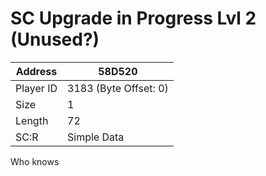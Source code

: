
#  SC Upgrade in Progress Lvl 2 (Unused?)
Address   | 58D520
----------|-------------
Player ID | 3183 (Byte Offset: 0)
Size 	  | 1
Length 	  | 72
SC:R      | Simple Data

Who knows
